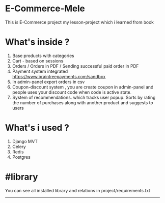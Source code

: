 # E-Commerce-Mele

This is E-Commerce project my lesson-project which i learned from  book 

# What's inside ?

1. Base products with categories
2. Cart - based on sessions
3. Orders / Orders in PDF / Sending successful paid order in PDF
4. Payment system integrated https://www.braintreepayments.com/sandbox
5. In admin-panel export orders in csv
6. Coupon-discount system , you are create coupon in admin-panel and people uses your discount code when code is active state.
7. System of recommendations. which tracks user popup. 
   Sorts by rating the number of purchases along with another product and suggests to users


# What's i used ?

1. Django MVT
2. Celery
3. Redis
4. Postgres

# #library
You can see all installed library and relations in project/requirements.txt

_________________________________________________________________________________
